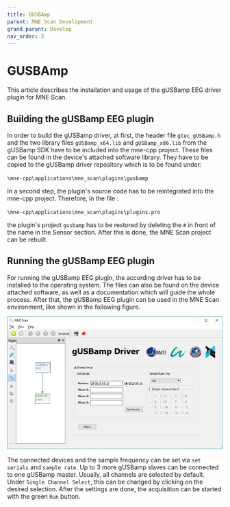 ```yaml
---
title: GUSBAmp
parent: MNE Scan Development
grand_parent: Develop
nav_order: 3
---
```

# GUSBAmp

This article describes the installation and usage of the gUSBamp EEG driver plugin for MNE Scan.

## Building the gUSBamp EEG plugin

In order to build the gUSBamp driver, at first, the header file `gtec_gUSBamp.h` and the two library files `gUSBamp_x64.lib` and `gUSBamp_x86.lib` from the gUSBamp SDK have to be included into the mne-cpp project. These files can be found in the device's attached software library. They have to be copied to the gUSBamp driver repository which is to be found under:

`\mne-cpp\applications\mne_scan\plugins\gusbamp`

In a second step, the plugin's source code has to be reintegrated into the mne-cpp project. Therefore, in the file :

`\mne-cpp\applications\mne_scan\plugins\plugins.pro`

the plugin's project `gusbamp` has to be restored by deleting the `#` in front of the name in the Sensor section. After this is done, the MNE Scan project can be rebuilt.

## Running the gUSBamp EEG plugin

For running the gUSBamp EEG plugin, the according driver has to be installed to the operating system. The files can also be found on the device attached software, as well as a documentation which will guide the whole process. After that, the gUSBamp EEG plugin can be used in the MNE Scan environment, like shown in the following figure.

![](../../images/GUSBampGUI.jpg "The GUI of the gUSBamp EEG plugin.")

The connected devices and the sample frequency can be set via `set serials` and `sample rate`. Up to 3 more gUSBamp slaves can be connected to one gUSBamp master. Usually, all channels are selected by default. Under `Single Channel Select`, this can be changed by clicking on the desired selection. After the settings are done, the acquisition can be started with the green `Run` button.
